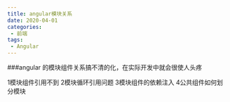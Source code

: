 ```yaml
---
title: angular模块关系
date: 2020-04-01
categories: 
 - 前端
tags:
 - Angular
---
```


###angular 的模块组件关系搞不清的化，在实际开发中就会很使人头疼

1模块组件引用不到
2模块循环引用问题
3模块组件的依赖注入
4公共组件如何划分模块